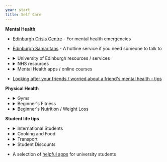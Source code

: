 ```yaml
---
year: start
title: Self Care
---
```


**Mental Health**

- [Edinburgh Crisis Centre](http://www.edinburghcrisiscentre.org.uk/wordpress/) - For mental health emergencies
- [Edinburgh Samaritans](https://samaritans.org/branches/edinburgh) - A hotline service if you need someone to talk to

- <details><summary> University of Edinburgh resources / services </summary> 
      <ul>
          <li><a href="https://www.eusa.ed.ac.uk/support_and_advice/the_advice_place/">EUSA Advice Place</a> - Ask about anything here </li>
          <li><a href="https://ednightline.com/">Nightline</a> - Confidential dial in service, 8pm-8am every term night (<a href="tel:01315574444">call</a>, <a href="https://ednightline.com/instant-messenger/">IM)</a> 
              <p><b>UPDATE</b><em> Nightline seems to be closed to keep its volunteers safe during the pandemic</em>         
              </p></li>
          <li><a href="https://www.edweb.ed.ac.uk/chaplaincy">University Chaplaincy</a> - safe and welcoming service for people of all faiths and none. Their <a href="https://www.edweb.ed.ac.uk/chaplaincy/the-listening-service">Listening Service</a> is available for drop-in chats about hefty topics.</li>
          <li><a href="https://www.edweb.ed.ac.uk/student-counselling/services">Student Counselling</a> - offers 1-1 telephone and email counselling (in light of the pandemic). Note that sometimes the waiting list can be quite long - <a href= "https://www.edweb.ed.ac.uk/student-counselling/services/one-to-one-therapy/self-referral-form">counselling self referral</a></li>
          <li><details><summary>Long-term mental health issues support</summary>
          <p><a href="https://www.edweb.ed.ac.uk/student-disability-service/staff/supporting-students/support-for-disabled-students/mental-health/mental-health-mentor">Mental Health Mentors</a> - mentor support for students with long-term mental ill-health</p> 
          <p><a href="https://www.ed.ac.uk/student-disability-service/students">Student Disability Service</a></p>
          </details></li>       
    </ul>    
  </details>
  
- <details><summary>NHS resources</summary> 
      <ul>
          <li>Your <a href="https://www.nhsinform.scot/care-support-and-rights/nhs-services/doctors/registering-with-a-gp-practice">GP</a> is a great source of information, feel free to contact them / book an appointment.</li>
          <li><a href="https://www.nhs.uk/conditions/suicide/">NHS information on suicide</a> - Information and help about suicidal thoughts</li>
      </ul>    
  </details>

 - <details><summary>Mental Health apps / online courses</summary> 
        All three of these apps are NHS-developed and properly regulated
        <ul>
            <li><a href="https://www.edweb.ed.ac.uk/counselling-services/staff/feeling-good-app">Feeling Good App</a> - app that helps calm the body and mind, and aids recovery from mental distress, via a series of audio tracks. All Edi Uni students have free access to this self-help programme </li>
            <li><a href="https://www.edweb.ed.ac.uk/student-counselling/self-help/togetherall">Togetherall</a> - anonymous online community where members can support each other, available 24/7 and monitored by trained clinicians. Click "I'm from a university or college" and then use your university email address when signing up.</li>
            <li><a href="https://ed.silvercloudhealth.com/signup/">SilverCloud</a> - free suite of online CBT (cognitive behavioural therapy) programmes for anxiety, depression, stress, mindfulness and other mental health topics.</li>
        </ul>    
    </details>

- [Looking after your friends / worried about a friend's mental health - tips](https://www.eusa.ed.ac.uk/support_and_advice/the_advice_place/wellbeing/mental_health/a_friend/)

**Physical Health**

 - <details><summary>Gyms</summary> 
        <ul>
            <li><a href="https://www.ed.ac.uk/sport-exercise">Pleasance Sports Centre</a> - 6am to 10pm weekdays, 9am to 8pm weekends</li>
            <li><a href="https://www.puregym.com/gyms/edinburgh-quartermile/">PureGym Quartermile</a> - 24 hours</li>
        </ul>
    </details>
    
- <details><summary>Beginner's Fitness</summary>
      <ul>
          <li><a href="https://stronglifts.com/5x5">SL 5x5</a> - Simple, effective strength routine</li>
          <li><a href="https://www.puregym.com/gyms/edinburgh-quartermile/">C25K</a> - Couch to 5K: train for a 5K from nothing in 10 weeks</li>
          <li><a href="https://runkeeper.com/">Runkeeper</a> - Track your outdoor runs, plus audio training</li>
      </ul>
  </details>

- <details><summary> Beginner's Nutrition / Weight Loss </summary>
         <ul>
             <li><a href="https://old.reddit.com/r/loseit/wiki/quick_start_guide">/r/loseit wiki</a> - A good intro to safe, healthy weight loss</li>
             <li><a href="https://old.reddit.com/r/gainit/wiki/index">/r/gainit wiki</a> - A good intro to gaining muscle mass</li>
             <li><a href="https://www.myfitnesspal.com">MyFitnessPal</a> - Easily track calories, macros, and exercise</li>
         </ul>
     </details>

**Student life tips**

 - <details><summary> International Students </summary> 
       <ul>
           <li><a href="https://www.ukcisa.org.uk">UKCISA</a> - a great website for ALL aspects of International Student issues, e.g. culture shock, travel, UK traditions, opening a bank account, understanding Students Unions etc. </li>
       </ul>
   </details>

- <details> <summary> Cooking and Food </summary>
      <ul>
          <li><a href="https://www.nhs.uk/live-well/eat-well/20-tips-to-eat-well-for-less/">20 tips for eating well cheaply from the NHS</li>
          <li><a href="https://budgetbytes.com")>BudgetBytes</a> - Ditch Deliveroo, save money by cooking yourself </li>
          <li><a href="https://www.topuniversities.com/blog/brain-food-what-eat-when-revising">Brain Food - What to eat when revising</a></li>
          <li><a href="https://www.thestudentfoodproject.com">The Student Food Project</a> - quick, cheap and easy student recipes</li>
          <li><a href="https://www.savethestudent.org/save-money/food-drink">55 ways to save money on food</a></li>        
      </ul>
   </details>

- <details> <summary> Transport </summary>
      <ul>
          <li><a href="https://www.16-25railcard.co.uk")>18-25 Railcard</a> - Save 1/3 fare on train tickets for £30/year (for everyone aged 16-25 and mature students in full-time study)</li>
          <li><a href="https://www.lothianbuses.com/using-the-bus/student-guide/">Lothian Buses student guide</a> includes important Covid-19 public transport information</li>
      </ul>
  </details>

- <details> <summary> Student Discounts </summary>
      <ul>
          <li><a href="https://www.myunidays.com")>Unidays</a> - Student discounts on just about everything</li>
      </ul>
   </details>

- A selection of [helpful apps](https://www.topuniversities.com/blog/most-helpful-apps-students) for university students





